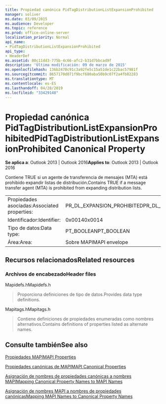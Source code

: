 ```yaml
---
title: Propiedad canónica PidTagDistributionListExpansionProhibited
manager: soliver
ms.date: 03/09/2015
ms.audience: Developer
ms.topic: reference
ms.prod: office-online-server
localization_priority: Normal
api_name:
- PidTagDistributionListExpansionProhibited
api_type:
- HeaderDef
ms.assetid: 80c11dd3-775b-4c66-afc2-b31d7bbcad9f
description: 'Última modificación: 09 de marzo de 2015'
ms.openlocfilehash: 136b2470c91c3a92fe5c15a51de1c22bac57981f
ms.sourcegitcommit: 8657170d071f9bcf680aba50b9c07f2a4fb82283
ms.translationtype: MT
ms.contentlocale: es-ES
ms.lasthandoff: 04/28/2019
ms.locfileid: "33429148"
---
```

# <a name="pidtagdistributionlistexpansionprohibited-canonical-property"></a><span data-ttu-id="158a7-103">Propiedad canónica PidTagDistributionListExpansionProhibited</span><span class="sxs-lookup"><span data-stu-id="158a7-103">PidTagDistributionListExpansionProhibited Canonical Property</span></span>

  
  
<span data-ttu-id="158a7-104">**Se aplica a**: Outlook 2013 | Outlook 2016</span><span class="sxs-lookup"><span data-stu-id="158a7-104">**Applies to**: Outlook 2013 | Outlook 2016</span></span> 
  
<span data-ttu-id="158a7-105">Contiene TRUE si un agente de transferencia de mensajes (MTA) está prohibido expandir listas de distribución.</span><span class="sxs-lookup"><span data-stu-id="158a7-105">Contains TRUE if a message transfer agent (MTA) is prohibited from expanding distribution lists.</span></span>
  
|||
|:-----|:-----|
|<span data-ttu-id="158a7-106">Propiedades asociadas:</span><span class="sxs-lookup"><span data-stu-id="158a7-106">Associated properties:</span></span>  <br/> |<span data-ttu-id="158a7-107">PR_DL_EXPANSION_PROHIBITED</span><span class="sxs-lookup"><span data-stu-id="158a7-107">PR_DL_EXPANSION_PROHIBITED</span></span>  <br/> |
|<span data-ttu-id="158a7-108">Identificador:</span><span class="sxs-lookup"><span data-stu-id="158a7-108">Identifier:</span></span>  <br/> |<span data-ttu-id="158a7-109">0x0014</span><span class="sxs-lookup"><span data-stu-id="158a7-109">0x0014</span></span>  <br/> |
|<span data-ttu-id="158a7-110">Tipo de datos:</span><span class="sxs-lookup"><span data-stu-id="158a7-110">Data type:</span></span>  <br/> |<span data-ttu-id="158a7-111">PT_BOOLEAN</span><span class="sxs-lookup"><span data-stu-id="158a7-111">PT_BOOLEAN</span></span>  <br/> |
|<span data-ttu-id="158a7-112">Área:</span><span class="sxs-lookup"><span data-stu-id="158a7-112">Area:</span></span>  <br/> |<span data-ttu-id="158a7-113">Sobre MAPI</span><span class="sxs-lookup"><span data-stu-id="158a7-113">MAPI envelope</span></span>  <br/> |
   
## <a name="related-resources"></a><span data-ttu-id="158a7-114">Recursos relacionados</span><span class="sxs-lookup"><span data-stu-id="158a7-114">Related resources</span></span>

### <a name="header-files"></a><span data-ttu-id="158a7-115">Archivos de encabezado</span><span class="sxs-lookup"><span data-stu-id="158a7-115">Header files</span></span>

<span data-ttu-id="158a7-116">Mapidefs.h</span><span class="sxs-lookup"><span data-stu-id="158a7-116">Mapidefs.h</span></span>
  
> <span data-ttu-id="158a7-117">Proporciona definiciones de tipo de datos.</span><span class="sxs-lookup"><span data-stu-id="158a7-117">Provides data type definitions.</span></span>
    
<span data-ttu-id="158a7-118">Mapitags.h</span><span class="sxs-lookup"><span data-stu-id="158a7-118">Mapitags.h</span></span>
  
> <span data-ttu-id="158a7-119">Contiene definiciones de propiedades enumeradas como nombres alternativos.</span><span class="sxs-lookup"><span data-stu-id="158a7-119">Contains definitions of properties listed as alternate names.</span></span>
    
## <a name="see-also"></a><span data-ttu-id="158a7-120">Consulte también</span><span class="sxs-lookup"><span data-stu-id="158a7-120">See also</span></span>



[<span data-ttu-id="158a7-121">Propiedades MAPI</span><span class="sxs-lookup"><span data-stu-id="158a7-121">MAPI Properties</span></span>](mapi-properties.md)
  
[<span data-ttu-id="158a7-122">Propiedades canónicas de MAPI</span><span class="sxs-lookup"><span data-stu-id="158a7-122">MAPI Canonical Properties</span></span>](mapi-canonical-properties.md)
  
[<span data-ttu-id="158a7-123">Asignación de nombres de propiedades canónicas a nombres MAPI</span><span class="sxs-lookup"><span data-stu-id="158a7-123">Mapping Canonical Property Names to MAPI Names</span></span>](mapping-canonical-property-names-to-mapi-names.md)
  
[<span data-ttu-id="158a7-124">Asignación de nombres MAPI a nombres de propiedades canónicas</span><span class="sxs-lookup"><span data-stu-id="158a7-124">Mapping MAPI Names to Canonical Property Names</span></span>](mapping-mapi-names-to-canonical-property-names.md)

